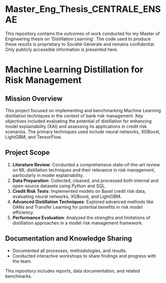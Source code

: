 # Master_Eng_Thesis_CENTRALE_ENSAE
This repository contains the outcomes of work conducted for my Master of Engineering thesis on 'Distillation Learning'. The code used to produce these results is proprietary to Société Générale and remains confidential. Only publicly accessible information is presented here.

# Machine Learning Distillation for Risk Management

## Mission Overview
This project focused on implementing and benchmarking Machine Learning distillation techniques in the context of bank risk management. Key objectives included evaluating the potential of distillation for enhancing model explainability (XAI) and assessing its applications in credit risk scenarios. The primary techniques used include neural networks, XGBoost, LightGBM, and TensorFlow.

## Project Scope
1. **Literature Review**: Conducted a comprehensive state-of-the-art review on ML distillation techniques and their relevance in risk management, particularly in model explainability.
2. **Data Preparation**: Collected, cleaned, and processed both internal and open-source datasets using Python and SQL.
3. **Credit Risk Tests**: Implemented models on Basel credit risk data, evaluating neural networks, XGBoost, and LightGBM.
4. **Advanced Distillation Techniques**: Explored advanced methods like GANs and Transfer Learning for potential benefits in risk model efficiency.
5. **Performance Evaluation**: Analyzed the strengths and limitations of distillation approaches in a model risk management framework.

## Documentation and Knowledge Sharing
- Documented all processes, methodologies, and results.
- Conducted interactive workshops to share findings and progress with the team.
  
This repository includes reports, data documentation, and related benchmarks.

